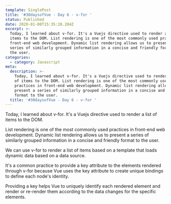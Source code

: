 ```yaml
---
template: SinglePost
title: '#30daysofVue - Day 6 - v-for '
status: Published
date: 2020-01-08T15:35:28.204Z
excerpt: >-
  Today, I learned about v-for. It's a Vuejs directive used to render a list of
  items to the DOM. List rendering is one of the most commonly used practices in
  front-end web development. Dynamic list rendering allows us to present a
  series of similarly grouped information in a concise and friendly format to
  the user.
categories:
  - category: Javascript
meta:
  description: >-
    Today, I learned about v-for. It's a Vuejs directive used to render a list
    of items to the DOM. List rendering is one of the most commonly used
    practices in front-end web development. Dynamic list rendering allows us to
    present a series of similarly grouped information in a concise and friendly
    format to the user.
  title: '#30daysofVue - Day 6 - v-for '
---
```

Today, I learned about v-for. It's a Vuejs directive used to render a list of items to the DOM. 

List rendering is one of the most commonly used practices in front-end web development. Dynamic list rendering allows us to present a series of similarly grouped information in a concise and friendly format to the user.

We can use v-for to render a list of items based on a template that loads dynamic data based on a data source.

It's a common practice to provide a key attribute to the elements rendered through v-for because Vue uses the key attribute to create unique bindings to define each node's identity.

Providing a key helps Vue to uniquely identify each rendered element and render or re-render them according to the data changes for the specific elements.
